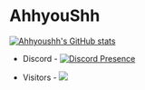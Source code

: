 # AhhyouShh

[![Ahhyoushh's GitHub stats](https://github-readme-stats.vercel.app/api?username=ahhyoushh)](https://github.com/ahhyoushh/ahhyoushh/README.md)


- Discord -
[![Discord Presence](https://lanyard.cnrad.dev/api/806898787258990642)](https://discord.com/users/806898787258990642)

- Visitors -
![](https://komarev.com/ghpvc/?username=your-ahhyoushh)
